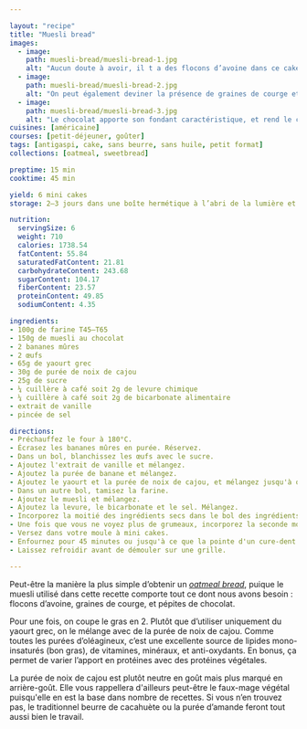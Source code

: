 ```yaml
---

layout: "recipe"
title: "Muesli bread"
images:
  - image:
    path: muesli-bread/muesli-bread-1.jpg
    alt: "Aucun doute à avoir, il t a des flocons d’avoine dans ce cake. Même la mie un peu plus brute le rappelle à l’intérieur."
  - image:
    path: muesli-bread/muesli-bread-2.jpg
    alt: "On peut également deviner la présence de graines de courge et de chocolat."
  - image:
    path: muesli-bread/muesli-bread-3.jpg
    alt: "Le chocolat apporte son fondant caractéristique, et rend le cake bien gourmand."
cuisines: [américaine]
courses: [petit-déjeuner, goûter]
tags: [antigaspi, cake, sans beurre, sans huile, petit format]
collections: [oatmeal, sweetbread]

preptime: 15 min
cooktime: 45 min

yield: 6 mini cakes
storage: 2–3 jours dans une boîte hermétique à l’abri de la lumière et de la chaleur. 5 jours au frigo. 2 mois au congélateur.

nutrition:
  servingSize: 6
  weight: 710
  calories: 1738.54
  fatContent: 55.84
  saturatedFatContent: 21.81
  carbohydrateContent: 243.68
  sugarContent: 104.17
  fiberContent: 23.57
  proteinContent: 49.85
  sodiumContent: 4.35

ingredients:
- 100g de farine T45–T65
- 150g de muesli au chocolat
- 2 bananes mûres
- 2 œufs
- 65g de yaourt grec
- 30g de purée de noix de cajou
- 25g de sucre
- ¼ cuillère à café soit 2g de levure chimique
- ¼ cuillère à café soit 2g de bicarbonate alimentaire
- extrait de vanille
- pincée de sel

directions:
- Préchauffez le four à 180°C.
- Écrasez les bananes mûres en purée. Réservez.
- Dans un bol, blanchissez les œufs avec le sucre. 
- Ajoutez l'extrait de vanille et mélangez.
- Ajoutez la purée de banane et mélangez.
- Ajoutez le yaourt et la purée de noix de cajou, et mélangez jusqu'à obtenir une consistance bien homogène.
- Dans un autre bol, tamisez la farine.
- Ajoutez le muesli et mélangez.
- Ajoutez la levure, le bicarbonate et le sel. Mélangez. 
- Incorporez la moitié des ingrédients secs dans le bol des ingrédients humides à la maryse. 
- Une fois que vous ne voyez plus de grumeaux, incorporez la seconde moitié. Réservez. 
- Versez dans votre moule à mini cakes. 
- Enfournez pour 45 minutes ou jusqu'à ce que la pointe d'un cure-dent ressorte sèche. 
- Laissez refroidir avant de démouler sur une grille. 

---
```


Peut-être la manière la plus simple d’obtenir un <i lang="en">[oatmeal bread](oatmeal-bread.html)</i>, puique le muesli utilisé dans cette recette comporte tout ce dont nous avons besoin&nbsp;: flocons d’avoine, graines de courge, et pépites de chocolat.

Pour une fois, on coupe le gras en 2. Plutôt que d’utiliser uniquement du yaourt grec, on le mélange avec de la purée de noix de cajou. Comme toutes les purées d’oléagineux, c’est une excellente source de lipides mono-insaturés (bon gras), de vitamines, minéraux, et anti-oxydants. En bonus, ça permet de varier l’apport en protéines avec des protéines végétales.

La purée de noix de cajou est plutôt neutre en goût mais plus marqué en arrière-goût. Elle vous rappellera d'ailleurs peut-être le faux-mage végétal puisqu'elle en est la base dans nombre de recettes. Si vous n’en trouvez pas, le traditionnel beurre de cacahuète ou la purée d’amande feront tout aussi bien le travail. 